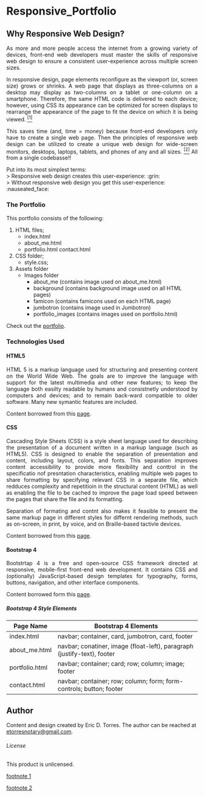 # Responsive_Portfolio

## Why Responsive Web Design?
<p align="justify">
As more and more people access the internet from a growing variety of devices, front-end web developers must master the skills of responsive web design to ensure a consistent user-experience across multiple screen sizes.
</p>
<p align="justify">
In responsive design, page elements reconfigure as the viewport (or, screen size) grows or shrinks.  A web page that displays as three-columns on a desktop may display as two-columns on a tablet or one-column on a smartphone.  Therefore, the same HTML code is delivered to each device; however, using CSS its appearance can be optimized for screen displays to rearrange the appearance of the page to fit the device on which it is being viewed. <a href="#footnote1"><sup>[1]</sup></a>
</p>
<p align="justify">
This saves time (and, time = money) because front-end developers only have to create a single web page.  Then the principles of responsive web design can be utilized to create a unique web design for wide-screen monitors, desktops, laptops, tablets, and phones of any and all sizes. <a href="#footnote2"><sup>[2]</sup></a>  All from a single codebasse!!
</p>
Put into its most simplest terms:
</br>
> Responsive web design creates this user-experience: :grin: </br>
> Without responsive web design you get this user-experience: :nauseated_face:

### The Portfolio

This portfolio consists of the following:

1. HTML files;
    * index.html
    * about_me.html
    * portfolio.html
    contact.html
1. CSS folder;
     * style.css;
1. Assets folder
    * Images folder
        * about_me (contains image used on about_me.html)
        * background (contains background image used on all HTML pages)
        * famicon (contains famicons used on each HTML page)
        * jumbotron (contains image used in Jumbotron)
        * portfolio_images (contains images used on portfolio.html)

Check out the [portfolio](https://etorres-revature.github.io/Responsive_Portfolio/).

### Technologies Used

#### HTML5

<p align="justify">
HTML 5 is a markup language used for structuring and presenting content on the World Wide Web.  The goals are to improve the language with support for the latest multimedia and other new features; to keep the language both easilty readable by humans and consistnetly understood by computers and devices; and to remain back-ward compatible to older software.  Many new symantic features are included.
</p>

Content borrowed from this [page](https://en.wikipedia.org/wiki/HTML5).

#### CSS

<p align="justify">
Cascading Style Sheets (CSS) is a style sheet language used for describing the presentation of a document written in a markup language (such as HTML5).  CSS is designed to enable the separation of presentation and content, including layout, colors, and fonts.  This separation improves content accessibility to provide more flexibility and conttrol in the specificatio nof presntation characteristics, enabling multiple web pages to share formatting by specifying relevant CSS in a separate file, which redduces complexity and repetitioin in the structural content (HTML) as well as enabling the file to be cached to improve the page load speed between the pages that share the file and its formatting.
</p>
<p align="justify">
Separation of formating and contnt also makes it feasible to present the same markup page in different styles for differnt rendering methods, such as on-screen, in print, by voice, and on Braille-based tactivle devices.  
</p>

Content borrowed from this [page](https://en.wikipedia.org/wiki/Cascading_Style_Sheets).

#### Bootstrap 4

<p align="justify">
Bootstrtap 4 is a free and open-source CSS framework directed at responsive, mobile-first front-end web development.  It contains CSS and (optionally) JavaScript-based design templates for typography, forms, buttons, navigation, and other interface components.  
</p>

Content borrowed form this [page](https://en.wikipedia.org/wiki/Bootstrap_(front-end_framework)).

##### Bootstrap 4 Style Elements

| Page Name | Bootstrap 4 Elements |
|-----------|----------------------|
|index.html | navbar; container, card, jumbotron, card, footer |
|about_me.html | navbar; conatiner, image (float-left), paragraph (justify-text), footer |
|portfolio.html | navbar; container; card; row; column; image; footer |
|contact.html | navbar; container; row; column; form; form-controls; button; footer |

## Author

Content and design created by Eric D. Torres.  The author can be reached at etorresnotary@gmail.com. 


###### License

This product is unlicensed.

<a name="footnote1">[footnote 1](https://blog.hubspot.com/marketing/responsive-design-list)</a>

<a name="footnote2">[footnote 2](https://www.nngroup.com/articles/responsive-web-design-definition/)</a>